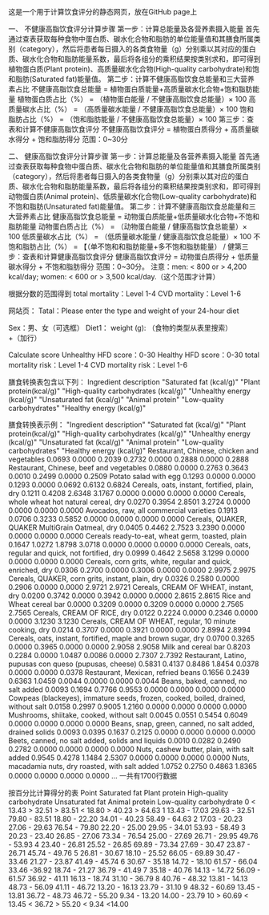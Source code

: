
这是一个用于计算饮食评分的静态网页，放在GitHub page上

一、 不健康高脂饮食评分计算步骤
第一步：计算总能量及各营养素摄入能量
首先通过查表获取每种食物中蛋白质、碳水化合物和脂肪的单位能量值和其膳食所属类别（category），然后将患者每日摄入的各类食物量（g）分别乘以其对应的蛋白质、碳水化合物和脂肪能量系数，最后将各组分的乘积结果按类别求和，即可得到植物蛋白质(Plant protein)、高质量碳水化合物(High-quality carbohydrate)和饱和脂肪(Saturated fat)能量值。
第二步：计算不健康高脂饮食总能量和三大营养素占比
不健康高脂饮食总能量 = 植物蛋白质能量+高质量碳水化合物+饱和脂肪能量
植物蛋白质占比（%） = （植物蛋白能量 / 不健康高脂饮食总能量）× 100
高质量碳水占比（%） = （高质量碳水能量 / 不健康高脂饮食总能量）× 100
饱和脂肪占比（%） = （饱和脂肪能量 / 不健康高脂饮食总能量）× 100
第三步：查表和计算不健康高脂饮食评分
不健康高脂饮食评分 = 植物蛋白质得分 + 高质量碳水得分 + 饱和脂肪得分
范围：0~30分


二、 健康高脂饮食评分计算步骤
第一步：计算总能量及各营养素摄入能量
首先通过查表获取每种食物中蛋白质、碳水化合物和脂肪的单位能量值和其膳食所属类别（category），然后将患者每日摄入的各类食物量（g）分别乘以其对应的蛋白质、碳水化合物和脂肪能量系数，最后将各组分的乘积结果按类别求和，即可得到动物蛋白质(Animal protein)、低质量碳水化合物(Low-quality carbohydrate)和不饱和脂肪(Unsaturated fat)能量值。
第二步：计算不健康高脂饮食总能量和三大营养素占比
健康高脂饮食总能量 = 动物蛋白质能量+低质量碳水化合物+不饱和脂肪能量
动物蛋白质占比（%） = （动物蛋白能量 / 健康高脂饮食总能量）× 100
低质量碳水占比（%） = （低质量碳水能量 / 健康高脂饮食总能量）× 100
不饱和脂肪占比（%） = 【（单不饱和和脂肪能量+多不饱和脂肪能量） / 健第三步：查表和计算健康高脂饮食评分
健康高脂饮食评分 = 动物蛋白质得分 + 低质量碳水得分 + 不饱和脂肪得分
范围：0~30分。
注意：men: < 800 or > 4,200 kcal/day; women: < 600 or > 3,500 kcal/day.（这个范围才计算）

 根据分数的范围得到
total mortality：Level 1-4
CVD mortality：Level 1-6


网站页：
Tatal：Please enter the type and weight of your 24-hour diet

Sex：男、女（可选框）
Diet1：    weight (g): （食物的类型从表里搜索）    
+（加行）

Calculate score
Unhealthy HFD score：0-30  Healthy HFD score：0-30
total mortality risk：Level 1-4
CVD mortality risk：Level 1-6



膳食转换表包含以下列：
Ingredient description	"Saturated fat (kcal/g)"	"Plant protein(kcal/g)" "High-quality carbohydrates (kcal/g)"	"Unhealthy energy (kcal/g)"	"Unsaturated fat (kcal/g)"	"Animal protein"	"Low-quality carbohydrates"	"Healthy energy (kcal/g)"



膳食转换表示例：
"Ingredient description"	"Saturated fat (kcal/g)"	"Plant protein(kcal/g)" "High-quality carbohydrates (kcal/g)"	"Unhealthy energy (kcal/g)"	"Unsaturated fat (kcal/g)"	"Animal protein"	"Low-quality carbohydrates"	"Healthy energy (kcal/g)"
Restaurant, Chinese, chicken and vegetables	0.0693 	0.0000 	0.2039 	0.2732 	0.0000 	0.2888 	0.0000 	0.2888 
Restaurant, Chinese, beef and vegetables	0.0880 	0.0000 	0.2763 	0.3643 	0.0010 	0.2499 	0.0000 	0.2509 
Potato salad with egg	0.1293 	0.0000 	0.0000 	0.1293 	0.0000 	0.0692 	0.6132 	0.6824 
Cereals, oats, instant, fortified, plain, dry	0.1211 	0.4208 	2.6348 	3.1767 	0.0000 	0.0000 	0.0000 	0.0000 
Cereals, whole wheat hot natural cereal, dry	0.0270 	0.3954 	2.8501 	3.2724 	0.0000 	0.0000 	0.0000 	0.0000 
Avocados, raw, all commercial varieties	0.1913 	0.0706 	0.3233 	0.5852 	0.0000 	0.0000 	0.0000 	0.0000 
Cereals, QUAKER, QUAKER MultiGrain Oatmeal, dry	0.0405 	0.4462 	2.7523 	3.2390 	0.0000 	0.0000 	0.0000 	0.0000 
Cereals ready-to-eat, wheat germ, toasted, plain	0.1647 	1.0272 	1.8798 	3.0718 	0.0000 	0.0000 	0.0000 	0.0000 
Cereals, oats, regular and quick, not fortified, dry	0.0999 	0.4642 	2.5658 	3.1299 	0.0000 	0.0000 	0.0000 	0.0000 
Cereals, corn grits, white, regular and quick, enriched, dry	0.0306 	0.2700 	0.0000 	0.3006 	0.0000 	0.0000 	2.9975 	2.9975 
Cereals, QUAKER, corn grits, instant, plain, dry	0.0326 	0.2580 	0.0000 	0.2906 	0.0000 	0.0000 	2.9721 	2.9721 
Cereals, CREAM OF WHEAT, instant, dry	0.0200 	0.3742 	0.0000 	0.3942 	0.0000 	0.0000 	2.8615 	2.8615 
Rice and Wheat cereal bar	0.0000 	0.3209 	0.0000 	0.3209 	0.0000 	0.0000 	2.7565 	2.7565 
Cereals, CREAM OF RICE, dry	0.0122 	0.2224 	0.0000 	0.2346 	0.0000 	0.0000 	3.1230 	3.1230 
Cereals, CREAM OF WHEAT, regular, 10 minute cooking, dry	0.0214 	0.3707 	0.0000 	0.3921 	0.0000 	0.0000 	2.8994 	2.8994 
Cereals, oats, instant, fortified, maple and brown sugar, dry	0.0700 	0.3265 	0.0000 	0.3965 	0.0000 	0.0000 	2.9058 	2.9058 
Milk and cereal bar	0.8203 	0.2284 	0.0000 	1.0487 	0.0086 	0.0000 	2.7307 	2.7392 
Restaurant, Latino, pupusas con queso (pupusas, cheese)	0.5831 	0.4137 	0.8486 	1.8454 	0.0378 	0.0000 	0.0000 	0.0378 
Restaurant, Mexican, refried beans	0.1656 	0.2439 	0.6363 	1.0459 	0.0044 	0.0000 	0.0000 	0.0044 
Beans, baked, canned, no salt added	0.0093 	0.1694 	0.7766 	0.9553 	0.0000 	0.0000 	0.0000 	0.0000 
Cowpeas (blackeyes), immature seeds, frozen, cooked, boiled, drained, without salt	0.0158 	0.2997 	0.9005 	1.2160 	0.0000 	0.0000 	0.0000 	0.0000 
Mushrooms, shiitake, cooked, without salt	0.0045 	0.0551 	0.5454 	0.6049 	0.0000 	0.0000 	0.0000 	0.0000 
Beans, snap, green, canned, no salt added, drained solids	0.0093 	0.0395 	0.1637 	0.2125 	0.0000 	0.0000 	0.0000 	0.0000 
Beets, canned, no salt added, solids and liquids	0.0010 	0.0282 	0.2490 	0.2782 	0.0000 	0.0000 	0.0000 	0.0000 
Nuts, cashew butter, plain, with salt added	0.9545 	0.4278 	1.1484 	2.5307 	0.0000 	0.0000 	0.0000 	0.0000 
Nuts, macadamia nuts, dry roasted, with salt added	1.0752 	0.2750 	0.4863 	1.8365 	0.0000 	0.0000 	0.0000 	0.0000 
...
一共有1700行数据



按百分比计算得分的表
Point	Saturated fat	Plant protein	High-quality carbohydrate	Unsaturated fat	Animal protein	Low-quality carbohydrate
0	< 13.43	> 32.51	> 83.51	< 18.80	> 40.23	> 64.63
1	13.43 - 17.03	29.63 - 32.51	79.80 - 83.51	18.80 - 22.20	34.01 - 40.23	58.49 - 64.63
2	17.03 - 20.23	27.06 - 29.63	76.54 - 79.80	22.20 - 25.00	29.95 - 34.01	53.93 - 58.49
3	20.23 - 23.40	26.85 - 27.06	73.34 - 76.54	25.00 - 27.69	26.71 - 29.95	49.76 - 53.93
4	23.40 - 26.81	25.52 - 26.85	69.89 - 73.34	27.69 - 30.47	23.87 - 26.71	45.74 - 49.76
5	26.81 - 30.67	18.10 - 25.52	66.05 - 69.89	30.47 - 33.46	21.27 - 23.87	41.49 - 45.74
6	30.67 - 35.18	14.72 - 18.10	61.57 - 66.04	33.46 -36.92	18.74 - 21.27	36.79 - 41.49
7	35.18 - 40.76	14.13 - 14.72	56.09 - 61.57	36.92 - 41.11	16.13 - 18.74	31.10 - 36.79
8	40.76 - 48.32	13.81 - 14.13	48.73 - 56.09	41.11 - 46.72	13.20 - 16.13	23.79 - 31.10
9	48.32 - 60.69	13.45 - 13.81	36.72 - 48.73	46.72 - 55.20	9.34 - 13.20	14.00 - 23.79
10	> 60.69	< 13.45	< 36.72	> 55.20	< 9.34	<14.00
